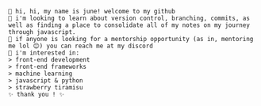 ```
🌸 hi, hi, my name is june! welcome to my github
🌸 i'm looking to learn about version control, branching, commits, as well as finding a place to consolidate all of my notes on my journey through javascript. 
🌸 if anyone is looking for a mentorship opportunity (as in, mentoring me lol 😊) you can reach me at my discord
🌸 i'm interested in: 
> front-end development 
> front-end frameworks
> machine learning
> javascript & python 
> strawberry tiramisu 
✨ thank you ! ✨ 
```
<!---
junedoom22/junedoom22 is a ✨ special ✨ repository because its `README.md` (this file) appears on your GitHub profile.
You can click the Preview link to take a look at your changes.
--->
